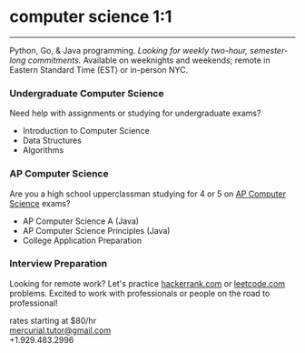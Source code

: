 <style>
body {
  background-image: url('images/watercolor.jpg');
}
</style>

# computer science 1:1

---

Python, Go, & Java programming. *Looking for weekly two-hour, semester-long commitments.* 
Available on weeknights and weekends; remote in Eastern Standard Time (EST) or in-person NYC.

### Undergraduate Computer Science
Need help with assignments or studying for undergraduate exams?

- Introduction to Computer Science
- Data Structures
- Algorithms

### AP Computer Science
Are you a high school upperclassman studying for 4 or 5 on [AP Computer Science](https://apcentral.collegeboard.org/courses/ap-computer-science-a/exam) exams?

- AP Computer Science A (Java)
- AP Computer Science Principles (Java)
- College Application Preparation

### Interview Preparation
Looking for remote work? Let's practice [hackerrank.com](https://www.hackerrank.com) or [leetcode.com](https://leetcode.com) problems.
Excited to work with professionals or people on the road to professional!

rates starting at $80/hr  
<mercurial.tutor@gmail.com>  
+1.929.483.2996